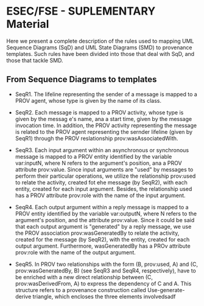# ESEC/FSE - SUPLEMENTARY Material


Here we present a complete description of the rules used to mapping UML Sequence Diagrams (SqD) and UML State Diagrams (SMD) to provenance templates. Such rules have been divided into those that deal with SqD, and those that tackle SMD. 

## From Sequence Diagrams to templates

* SeqR1. The lifeline representing the sender of a message is mapped to a PROV agent, whose type is given by the name of its class. 

* SeqR2. Each message is mapped to a PROV activity, whose type is given by the messag e's name, ana a start time, given by the message invocation time. In addition, the PROV activity representing the message is related to the PROV agent representing the sernder lifeline (given by SeqR1) through the PROV reslationship prov:wasAssociatedWith.

* SeqR3. Each input argument within an asynchronous or synchronous message is mapped to a PROV entity identified by the variable var:inputN, where N refers to the argument's position, ana a PROV attribute prov:value. Since input arguments are "used" by messages to perform their particular operations, we utilize the relationship prov:used to relate the activity, created fot ehe message (by SeqR2), with each entity, created for each input argument. Besides, the relationship used has a PROV attribute prov:role with the name of the input argument. 

* SeqR4. Each output argument within a reply message is mapped to a PROV entity identified by the variable var:outputN, where N refers to the argument's position, and the attribute prov:value. Since it could be said that each output argument is "generated" by a reply message, we use the PROV association prov:wasGeneratedBy to relate the activity, created for the message (by SeqR2), with the entity, created for each output argument. Furthermore, wasGeneratedBy has a PROv attribute prov:role with the name of the output argument.

* SeqR5. In PROV two relationships with the form (B, prov:used, A) and (C, prov:wasGeneratedBy, B) (see SeqR3 and SeqR4, respectively), have to be enriched with a new direct relationship between (C, prov:wasDerivedFrom, A) to express the dependency of C and A. This structure refers to a provenance construction called Use-generate-derive triangle, which encloses the three elements involvedsadf

